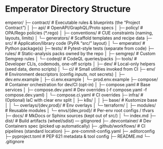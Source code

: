 # Emperator Directory Structure

emperor/
├─ contract/                     # Executable rules & blueprints (the “Project Contract”)
│  ├─ api/                       # OpenAPI/GraphQL/Proto specs
│  ├─ policy/                    # OPA/Rego policies (*.rego)
│  ├─ conventions/               # CUE constraints (naming, layouts, limits)
│  └─ generators/                # Scaffold templates and recipe data
├─ src/                          # Application/library code (PyPA “src/” layout)
│  └─ emperator/                 # Python package(s)
├─ tests/                        # Pytest-style tests (separate from code)
├─ rules/                        # Static-analysis packs owned by the repo
│  ├─ semgrep/                   # Custom Semgrep rules
│  └─ codeql/                    # CodeQL queries/packs
├─ tools/                        # Developer CLIs, codemods, one-off scripts
│  ├─ dev/                       # Local-only helpers (seed data, demo scripts)
│  └─ ci/                        # Small utilities invoked from CI
├─ env/                          # Environment descriptors (config *inputs*, not secrets)
│  ├─ dev.env.example
│  ├─ ci.env.example
│  └─ prod.env.example
├─ compose/                      # Container orchestration for dev/CI (opt-in)
│  ├─ compose.yaml               # Base services
│  ├─ compose.dev.yaml           # Dev overrides (-f compose.yaml -f compose.dev.yaml)
│  └─ compose.ci.yaml            # CI overrides
├─ infra/                        # (Optional) IaC with clear env split
│  ├─ k8s/
│  │  ├─ base/                   # Kustomize base
│  │  └─ overlays/{dev,prod}/    # Env overlays
│  └─ terraform/
│     ├─ modules/                # Reusable modules
│     └─ envs/{dev,prod}/        # Per-env root configs / tfvars
├─ docs/                         # MkDocs or Sphinx sources (kept out of src/)
│  └─ index.md
├─ dist/                         # Build artifacts (wheel/sdist) — gitignored
├─ .devcontainer/                # Dev Containers spec (picked up automatically)
├─ .github/workflows/            # CI pipelines (standard location)
├─ .pre-commit-config.yaml
├─ .editorconfig
├─ pyproject.toml                # PEP 621 metadata & tool config
├─ README.md
└─ .gitignore
